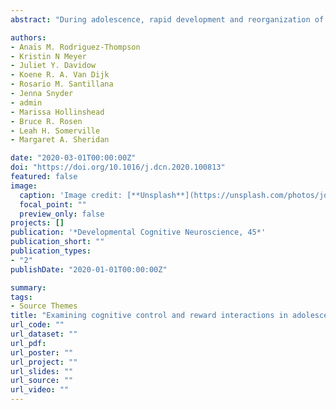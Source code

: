 ```yaml
---
abstract: "During adolescence, rapid development and reorganization of the dopaminergic system supports increasingly sophisticated reward learning and the ability to exert behavioral control. Disruptions in the ability to exert control over previously rewarded behavior may underlie some forms of adolescent psychopathology. Specifically, symptoms of externalizing psychopathology may be associated with difficulties in flexibly adapting behavior in the context of reward. However, the direct interaction of cognitive control and reward learning in adolescent psychopathology symptoms has not yet been investigated. The present study used a Research Domain Criteria framework to investigate whether behavioral and neuronal indices of inhibition to previously rewarded stimuli underlie individual differences in externalizing symptoms in N = 61 typically developing adolescents. Using a task that integrates the Monetary Incentive Delay and Go-No-Go paradigms, we observed a positive association between externalizing symptoms and activation of the left middle frontal gyrus during response inhibition to cues with a history of reward. These associations were robust to controls for internalizing symptoms and neural recruitment during inhibition of cues with no reward history. Our findings suggest that inhibitory control over stimuli with a history of reward may be a useful marker for future inquiry into the development of externalizing psychopathology in adolescence."

authors:
- Anaïs M. Rodriguez-Thompson
- Kristin N Meyer
- Juliet Y. Davidow
- Koene R. A. Van Dijk
- Rosario M. Santillana
- Jenna Snyder
- admin
- Marissa Hollinshead
- Bruce R. Rosen
- Leah H. Somerville
- Margaret A. Sheridan

date: "2020-03-01T00:00:00Z"
doi: "https://doi.org/10.1016/j.dcn.2020.100813"
featured: false
image:
  caption: 'Image credit: [**Unsplash**](https://unsplash.com/photos/jdD8gXaTZsc)'
  focal_point: ""
  preview_only: false
projects: []
publication: '*Developmental Cognitive Neuroscience, 45*'
publication_short: ""
publication_types:
- "2"
publishDate: "2020-01-01T00:00:00Z"

summary: 
tags:
- Source Themes
title: "Examining cognitive control and reward interactions in adolescent externalizing symptoms"
url_code: ""
url_dataset: ""
url_pdf: 
url_poster: ""
url_project: ""
url_slides: ""
url_source: ""
url_video: ""
---
```

